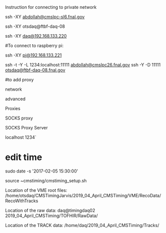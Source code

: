 Instruction for connecting to private network

 ssh -XY abdollah@cmslpc-sl6.fnal.gov

ssh -XY otsdaq@ftbf-daq-08

ssh -XY daq@192.168.133.220


#To connect to raspberry pi:

ssh -XY pi@192.168.133.221


ssh -t -Y -L 1234:localhost:11111 abdollah@cmslpc26.fnal.gov ssh -Y -D 11111 otsdaq@ftbf-daq-08.fnal.gov


#to add proxy

network

advanced

Proxies

SOCKS proxy

SOCKS Proxy Server

localhost    1234`

# edit time

sudo date -s '2017-02-05 15:30:00'

source ~cmstiming/cmstiming_setup.sh

Location of the VME root files:
/home/otsdaq/CMSTimingJarvis/2019_04_April_CMSTiming/VME/RecoData/RecoWithTracks


Location of the raw data:
daq@timingdaq02
2019_04_April_CMSTiming/TOFHIR/RawData/


Location of the TRACK data:
/home/daq/2019_04_April_CMSTiming/Tracks/




